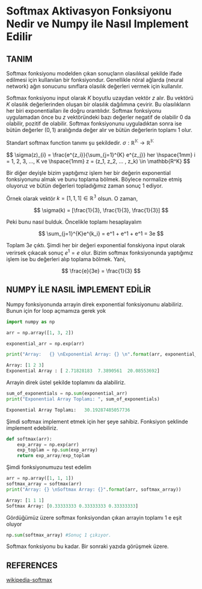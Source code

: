# Softmax Aktivasyon Fonksiyonu Nedir ve Numpy ile Nasıl Implement Edilir



## TANIM

Softmax fonksiyonu modelden çıkan sonuçların olasılıksal şekilde ifade edilmesi için kullanılan bir fonksiyondur. Genellikle nöral ağlarda (neural network) ağın sonucunu sınıflara olasılık değerleri vermek için kullanılır. 

Softmax fonksiyonu input olarak $K$ boyutlu uzaydan vektör $z$ alır. Bu vektörü $K$ olasılık değerlerinden oluşan bir olasılık dağılımına çevirir. Bu olasılıkların her biri exponentialları ile doğru orantılıdır. Softmax fonksiyonu uygulamadan önce bu $z$ vektöründeki bazı değerler negatif de olabilir 0 da olabilir, pozitif de olabilir. Softmax fonksiyonunu uyguladıktan sonra ise bütün değerler $(0, 1)$ aralığında değer alır ve bütün değerlerin toplamı 1 olur. 

Standart softmax function tanımı şu şekildedir. $\sigma : \mathbb{R^{K}} \rightarrow  \mathbb{R^K}$ 

<p>
$$
\sigma(z)_{i} = \frac{e^{z_i}}{\sum_{j=1}^{K} e^{z_j}} her \hspace{1mm} i = 1, 2, 3, ...,  K ve  \hspace{1mm} z = (z_1, z_2, ... , z_k) \in \mathbb{R^K}
$$
</p>
Bir diğer deyişle bizim yaptığımız işlem her bir değerin exponential fonksiyonunu almak ve bunu toplama bölmek. Böylece normalize etmiş oluyoruz ve bütün değerleri topladığımız zaman sonuç 1 ediyor. 

Örnek olarak vektör $k = [1, 1, 1] \in \mathbb{R^3}$ olsun. O zaman,

$$
\sigma(k) = [\frac{1}{3}, \frac{1}{3}, \frac{1}{3}]
$$

Peki bunu nasıl bulduk. Öncelikle toplamı hesaplayalım

$$
\sum_{j=1}^{K}e^{k_i} = e^1 + e^1 + e^1 = 3e
$$

Toplam $3e$ çıktı. Şimdi her bir değeri exponential fonskiyona input olarak verirsek çıkacak sonuç $e^1 = e$ olur. Bizim softmax fonksiyonunda yaptığımız işlem ise bu değerleri alıp toplama bölmek. Yani,

$$
\frac{e}{3e} = \frac{1}{3}
$$


## NUMPY İLE NASIL İMPLEMENT EDİLİR

Numpy fonksiyonunda arrayin direk exponential fonksiyonunu alabiliriz. Bunun için for loop açmamıza gerek yok

```python
import numpy as np

arr = np.array([1, 3, 2])

exponential_arr = np.exp(arr)

print("Array:   {} \nExponential Array: {} \n".format(arr, exponential_arr))
```

```python
Array: [1 2 3] 
Exponential Array : [ 2.71828183  7.3890561  20.08553692] 
```

Arrayin direk üstel şekilde toplamını da alabiliriz. 

```python
sum_of_exponentials = np.sum(exponential_arr)
print("Exponential Array Toplamı: ", sum_of_exponentials)
```

```python
Exponential Array Toplamı:   30.19287485057736
```

Şimdi softmax implement etmek için her şeye sahibiz. Fonksiyon şeklinde implement edebiliriz.

```python
def softmax(arr):
    exp_array = np.exp(arr)
    exp_toplam = np.sum(exp_array)
    return exp_array/exp_toplam
```

Şimdi fonksiyonumuzu test edelim

```python
arr = np.array([1, 1, 1])
softmax_array = softmax(arr)
print("Array: {} \nSoftmax Array: {}".format(arr, softmax_array))
```

```python
Array: [1 1 1] 
Softmax Array: [0.33333333 0.33333333 0.33333333]
```

Gördüğümüz üzere softmax fonksiyondan çıkan arrayin toplamı 1 e eşit oluyor
```python
np.sum(softmax_array) #Sonuç 1 çıkıyor. 
```

Softmax fonksiyonu bu kadar. Bir sonraki yazıda görüşmek üzere. 

## REFERENCES

[wikipedia-softmax](https://en.wikipedia.org/wiki/Softmax_function)






